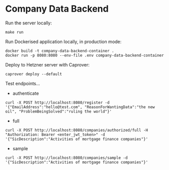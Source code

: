 # Company Data Backend

Run the server locally:

```
make run
```

Run Dockerised application locally, in production mode:

```
docker build -t company-data-backend-container .
docker run -p 8080:8080 --env-file .env company-data-backend-container
```

Deploy to Hetzner server with Caprover:

```
caprover deploy --default
```

Test endpoints...

- authenticate
```
curl -X POST http://localhost:8080/register -d '{"EmailAddress":"hello@test.com", "ReasonForWantingData":"the new oil", "ProblemBeingSolved":"ruling the world"}'
```

- full
```
curl -X POST http://localhost:8080/companies/authorized/full -H "Authorization: Bearer <enter_jwt_token>" -d '{"SicDescription":"Activities of mortgage finance companies"}'
```

- sample
```
curl -X POST http://localhost:8080/companies/sample -d '{"SicDescription":"Activities of mortgage finance companies"}'
```
